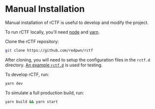 # Manual Installation

Manual installation of rCTF is useful to develop and modify the project.

To run rCTF locally, you'll need [node](https://nodejs.org/) and [yarn](https://yarnpkg.com/).

Clone the rCTF repository:

```bash
git clone https://github.com/redpwn/rctf
```

After cloning, you will need to setup the configuration files in the `rctf.d` directory. [An example `rctf.d`](https://github.com/redpwn/rctf/blob/next/server/test/data/rctf.d/conf-test.yaml) is used for testing.

To develop rCTF, run:

```bash
yarn dev
```

To simulate a full production build, run:

```bash
yarn build && yarn start
```
